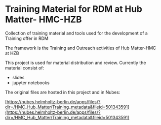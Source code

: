 # Training Material for RDM at Hub Matter- HMC-HZB

Collection of training material and tools used for the development of a Training offer in RDM

The framework is the Training and Outreach activities of Hub Matter-HMC at HZB

This project is used for material distribution and review.
Currently the material consist of:
* slides
* jupyter notebooks

The original files are hosted in this project and in Nubes:

[https://nubes.helmholtz-berlin.de/apps/files/?dir=/HMC_Hub_Matter/Training_metadata&fileid=501343591](https://nubes.helmholtz-berlin.de/apps/files/?dir=/HMC_Hub_Matter/Training_metadata&fileid=501343591)
